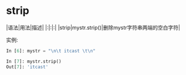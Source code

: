 # strip

|语法|用法|描述|
|:|:|:|
|strip|mystr.strip()|删除mystr字符串两端的空白字符|

实例:

```python
In [6]: mystr = "\n\t itcast \t\n"

In [7]: mystr.strip()
Out[7]: 'itcast'
```
